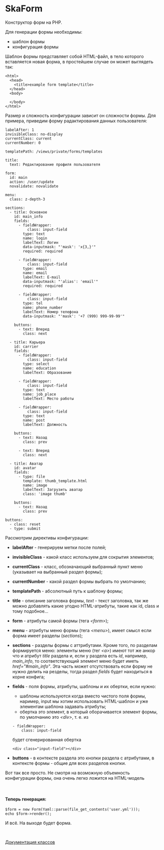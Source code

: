 # SkaForm

Конструктор форм на PHP.

Для генерации формы необходимы:
- шаблон формы
- конфигурация формы

Шаблон формы представляет собой HTML-файл, в тело которого вставляется новая форма, в простейшем случае он может выглядеть так:

```
<html>
  <head>
    <title>example form template</title>  
  </head>
  <body>
  
  </body>
</html>
```

Размер и сложность конфигурации зависит он сложности формы. Для примера, приведим форму радактирования данных пользователя:

```
labelAfter: 1
invisibleClass: no-display
currentClass: current
currentNumber: 0

templatePath: /views/private/forms/templates

title:
  text: Редактирование профиля пользователя

form:
  id: main
  action: /user/update
  novalidate: novalidate

menu:
  class: z-depth-3

sections:
  - title: Основное
    id: main_info
    fields:
      - fieldWrapper:
          class: input-field
        type: text
        name: login
        labelText: Логин
        data-inputmask: "'mask': 'x{3,}'"
        required: required

      - fieldWrapper:
          class: input-field
        type: email
        name: email
        labelText: E-mail
        data-inputmask: "'alias': 'email'"
        required: required

      - fieldWrapper:
          class: input-field
        type: tel
        name: phone_number
        labelText: Номер телефона
        data-inputmask: "'mask': '+7 (999) 999-99-99'"

    buttons:
      - text: Вперед
        class: next

  - title: Карьера
    id: carrier
    fields:
      - fieldWrapper:
          class: input-field
        type: select
        name: education
        labelText: Образование

      - fieldWrapper:
          class: input-field
        type: text
        name: job_place
        labelText: Место работы

      - fieldWrapper:
          class: input-field
        type: text
        name: post
        labelText: Должность

    buttons:
      - text: Назад
        class: prev

      - text: Вперед
        class: next

  - title: Аватар
    id: avatar
    fields:
      - type: file
        template: thumb_template.html
        name: image
        labelText: Загрузить аватар
        class: 'image thumb'

    buttons:
      - text: Назад
        class: prev

buttons:
  - class: reset
  - type: submit
```

Рассмотрим директивы конфигурации:
- **labelAfter** - генерируем метки после полей;

- **invisibleClass** - какой класс используем для сокрытия элементов;

- **currentClass** - класс, обозначающий выбранный пункт меню (указывает на выбранный раздел формы);

- **currentNumber** - какой раздел формы выбрать по умолчанию;

- **templatePath** - абсолютный путь к шаблону формы;

- **title** - описание заголовка формы, *text* - текст заголовка, так же можно добавлять какие угодно HTML-атрибуты, такие как id, class и тому подобное...

- **form** - атрибуты самой формы (тега *\<form>*);

- **menu** - атрибуты меню формы (тега *\<menu>*), имеет смысл если форма имеет разделы (*sections*);

- **sections** - разделы формы с аттрибутами. Кроме того, по разделам формируется меню: элементы меню (тег *\<a>*) имеют тот же анкор что и атрибут *title* раздела и, если у раздела есть *id*, например, *main_info*, то соответствующий элемент меню будет иметь *href="#main_info"*. Эта часть может отсутствовать если форму не нужно делить на резделы, тогда раздел *fields* будет находиться в корне конфига;

- **fields** - поля формы, атрибуты, шаблоны и их обертки, если нужно:
  - шаблоны используются когда вместо чистого поля формы, наример, input мы хотим использовать HTML-шаблон и уже элементам шаблона задавать атрибуты;
  - обертка это элемент, в который оборачивается элемент формы, по умолчанию это *\<div>*, т. е. из
  ```
  - fieldWrapper:
      class: input-field
  ``` 
  будет сгенерированная обертка 
  ```
  <div class="input-field"></div>
  ```
 
- **buttons** - в контексте раздела это кнопки раздела с атрибутами, в контексте формы - общие для всех разделов кнопки.

Вот так все просто. Не смотря на возможную объемность конфигурации формы, она очень легко ложится на HTML-модель

<br>

#### Теперь генерация:

```
$form = new Form(Yaml::parse(file_get_contents('user.yml')));
echo $form->render();
```

И всё. На выходе будет форма.

<br>

[Документация классов](docs_ru)
